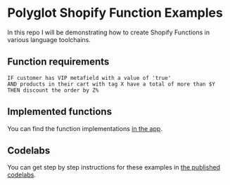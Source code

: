 # Polyglot Shopify Function Examples

In this repo I will be demonstrating how to create Shopify Functions in various language toolchains.

## Function requirements

```
IF customer has VIP metafield with a value of 'true'
AND products in their cart with tag X have a total of more than $Y
THEN discount the order by Z%
```

## Implemented functions

You can find the function implementations [in the app](./app/extensions).

## Codelabs

You can get step by step instructions for these examples in [the published codelabs](https://nickwesselman.github.io/polyglot-functions/).
